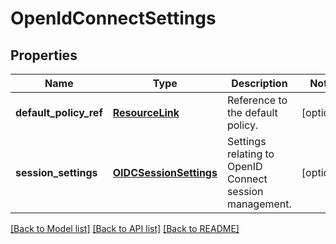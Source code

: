 # OpenIdConnectSettings

## Properties
Name | Type | Description | Notes
------------ | ------------- | ------------- | -------------
**default_policy_ref** | [**ResourceLink**](ResourceLink.md) | Reference to the default policy. | [optional] 
**session_settings** | [**OIDCSessionSettings**](OIDCSessionSettings.md) | Settings relating to OpenID Connect session management. | [optional] 

[[Back to Model list]](../README.md#documentation-for-models) [[Back to API list]](../README.md#documentation-for-api-endpoints) [[Back to README]](../README.md)


